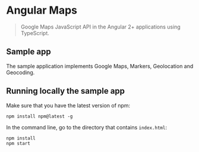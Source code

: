 # Angular Maps
> Google Maps JavaScript API in the Angular 2+ applications using TypeScript.

## Sample app
The sample application implements Google Maps, Markers, Geolocation and Geocoding.

## Running locally the sample app
Make sure that you have the latest version of npm:
```Shell
npm install npm@latest -g
```
In the command line, go to the directory that contains `index.html`:
```Shell
npm install
npm start
```
